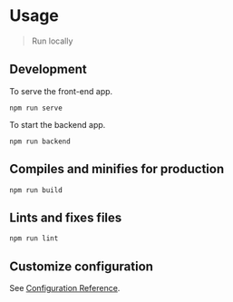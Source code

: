 # Usage
> Run locally


## Development
To serve the front-end app.
```
npm run serve
```

To start the backend app.
```
npm run backend
```

## Compiles and minifies for production
```
npm run build
```

## Lints and fixes files
```
npm run lint
```

## Customize configuration
See [Configuration Reference](https://cli.vuejs.org/config/).
